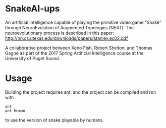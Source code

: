 # SnakeAI-ups

An artificial intelligence capable of playing the primitive video game "Snake" through NeuroEvolution of Augmented Topologies (NEAT).
The neuroevolutionary process is described in this paper: http://nn.cs.utexas.edu/downloads/papers/stanley.ec02.pdf

A collaborative project between Xeno Fish, Robert Shelton, and Thomas Gagne as part of the 2017 Spring Artificial Intelligence course at the University of Puget Sound.

# Usage
Building the project requires ant, and the project can be compiled and run with
```
ant
ant human
```
to use the version of snake playable by humans.
